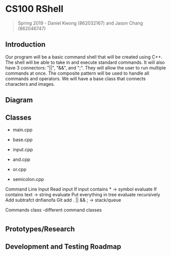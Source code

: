 # CS100 RShell
> Spring 2019 - Daniel Kwong (862032167) and Jason Chang (862046747)

## Introduction
Our program will be a basic command shell that will be created using C++. The shell will be able to take in and execute standard commands. It will also have 3 connectors: "||", "&&", and ";". They will allow the user to run multiple commands at once. The composite pattern will be used to handle all commands and operators. We will have a base class that connects characters and images.

## Diagram

## Classes

* main.cpp

* base.cpp

* input.cpp

* and.cpp

* or.cpp

* semicolon.cpp

Command Line
Input
Read input
If input contains * -> symbol evaluate
If contains text -> string evaluate
Put everything in tree evaluate recursively
Add subtrafct dnfianofa
Git add .
|| && ; -> stack/queue

Commands class
-different command classes



#


## Prototypes/Research

## Development and Testing Roadmap

